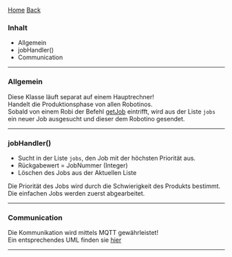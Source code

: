 [Home](home) [Back](WikiSolidus)

### Inhalt ###

- Allgemein
- jobHandler()
- Communication


----------
### Allgemein ###

Diese Klasse läuft separat auf einem Hauptrechner!  
Handelt die Produktionsphase von allen Robotinos.  
Sobald von einem Robi der Befehl [getJob](ProductControllLocal) eintrifft, wird aus der Liste `jobs` ein neuer Job ausgesucht und dieser dem Robotino gesendet.

----------

### jobHandler() ###

- Sucht in der Liste `jobs`, den Job mit der höchsten Priorität aus.
- Rückgabewert = JobNummer (Integer)
- Löschen des Jobs aus der Aktuellen Liste

Die Priorität des Jobs wird durch die Schwierigkeit des Produkts bestimmt.
Die einfachen Jobs werden zuerst abgearbeitet.

----------

### Communication ###

Die Kommunikation wird mittels MQTT gewährleistet!  
Ein entsprechendes UML finden sie [hier](LoesungenFL)

 

----------
